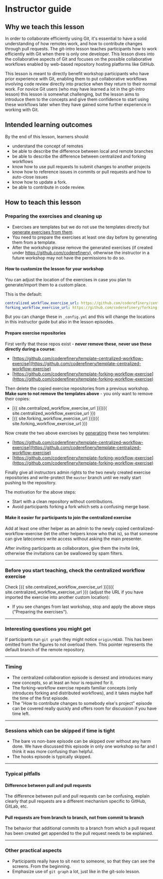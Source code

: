 # Instructor guide

## Why we teach this lesson

In order to collaborate efficiently using Git, it's essential to have a solid understanding of
how remotes work, and how to contribute changes through pull requests.
The git-intro lesson teaches participants how to work efficiently with Git when there is only
one developer. This lesson dives into the collaborative aspects of Git and focuses on the possible
collaborative workflows enabled by web-based repository hosting platforms like GitHub.

This lesson is meant to directly benefit workshop participants who have prior experience with Git,
enabling them to put collaborative workflows involving code review directly into practice
when they return to their normal work. For novice Git users (who may have learned a lot in the git-intro
lesson) this lesson is somewhat challenging, but the lesson aims to introduce them to the concepts
and give them confidence to start using these workflows later when they have gained some further experience
in working with Git.

## Intended learning outcomes

By the end of this lesson, learners should:
- understand the concept of remotes
- be able to describe the difference between local and remote branches
- be able to describe the difference between centralized and forking workflows
- know how to use pull requests to submit changes to another projects
- know how to reference issues in commits or pull requests and how to auto-close issues
- know how to update a fork.
- be able to contribute in code review.

## How to teach this lesson

### Preparing the exercises and cleaning up

- Exercises are templates but we do not use the templates directly but
  [generate exercises from them](https://help.github.com/en/articles/creating-a-repository-from-a-template).
- You need to prepare the exercises at least one day before by generating them from a template.
- After the workshop please remove the generated exercises (if created under
  https://github.com/coderefinery), otherwise the instructor in a future
  workshop may not have the permissions to do so.


#### How to customize the lesson for your workshop

You can adjust the location of the exercises in case you plan to generate/import them to a custom place.

This is the default:

```yaml
centralized_workflow_exercise_url: https://github.com/coderefinery/centralized-workflow-exercise
forking_workflow_exercise_url: https://github.com/coderefinery/forking-workflow-exercise
```

But you can change these in `_config.yml`
and this will change the locations in this instructor guide
but also in the lesson episodes.


#### Prepare exercise repositories

First verify that these repos exist - **never remove these**, **never use these directly during a course**:
- [https://github.com/coderefinery/template-centralized-workflow-exercise](https://github.com/coderefinery/template-centralized-workflow-exercise)
- [https://github.com/coderefinery/template-forking-workflow-exercise](https://github.com/coderefinery/template-forking-workflow-exercise)

Then delete the copied exercise repositories from a previous workshop.
**Make sure to not remove the templates above** - you only want to remove their copies:
- [{{ site.centralized_workflow_exercise_url }}]({{ site.centralized_workflow_exercise_url }})
- [{{ site.forking_workflow_exercise_url }}]({{ site.forking_workflow_exercise_url }})

Now create the two above exercises by [generating](https://help.github.com/en/articles/creating-a-repository-from-a-template)
these two templates:
- [https://github.com/coderefinery/template-centralized-workflow-exercise](https://github.com/coderefinery/template-centralized-workflow-exercise)
- [https://github.com/coderefinery/template-forking-workflow-exercise](https://github.com/coderefinery/template-forking-workflow-exercise)

Finally give all instructors admin rights to the two newly created exercise repositories and write-protect the
`master` branch until we really start pushing to the repository.

The motivation for the above steps:
- Start with a clean repository without contributions.
- Avoid participants forking a fork which sets a confusing merge base.


#### Make it easier for participants to join the centralized exercise

Add at least one other helper as an admin to the newly copied centralized-workflow-exercise (let the
other helpers know who that is), so that someone can give latecomers
write access without asking the main presenter.

After inviting participants as collaborators, give them the invite link, otherwise
the invitations can be swallowed by spam filters.

---

### Before you start teaching, check the centralized workflow exercise

Check [{{ site.centralized_workflow_exercise_url }}]({{ site.centralized_workflow_exercise_url }}) (adjust the URL if you have imported the exercise into another custom location):
- If you see changes from last workshop, stop and apply the above steps ("Preparing the exercises").

---

### Interesting questions you might get

If participants run `git graph` they might notice `origin/HEAD`.
This has been omitted from the figures to not overload them.
This pointer represents the default branch of the remote repository.

---

### Timing

- The centralized collaboration episode is densest and introduces many new concepts,
  so at least an hour is required for it.
- The forking-workflow exercise repeats familiar concepts (only
  introduces forking and distributed workflows), and it takes maybe half the
  time of the first episode.
- The "How to contribute changes to somebody else's project" episode can be
  covered really quickly and offers room for discussion if you have time left.

---

### Sessions which can be skipped if time is tight

- The bare vs non-bare episode can be skipped over without any harm done. We have discussed this episode
  in only one workshop so far and I think it was more confusing than helpful.
- The hooks episode is typically skipped.

---

### Typical pitfalls

#### Difference between pull and pull requests

The difference between pull and pull requests can be confusing, explain clearly that
pull requests are a different mechanism specific to GitHub, GitLab, etc.


#### Pull requests are from branch to branch, not from commit to branch

The behavior that additional commits to a branch from which a pull request has been created get appended
to the pull request needs to be explained.

---

### Other practical aspects

- Participants really have to sit next to someone, so that they can see the screens. From the beginning.
- Emphasize use of `git graph` a lot, just like in the git-solo lesson.
